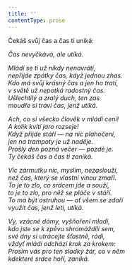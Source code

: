 ```yaml
---
title: ''
contentType: prose
---
```


<section>

Čekáš svůj čas a čas ti uniká:

_Čas nevyčkává, ale utíká._

</section>

<section>

_Mládí se ti už nikdy nenavrátí,  
nepřijde zpátky čas, když jednou zhas.  
Kdo má svůj krásný čas a jen ho tratí,  
v světě už nepotká radostný čas.  
Ušlechtilý a zralý duch, ten zas  
moudře si tráví čas, jenž utíká._

</section>

<section>

_Ach, co si všecko člověk v mládí cení!  
A kolik kvítí jaro rozseje!  
Když přijde stáří — na nic plahočení,  
jen na trampoty je už naděje.  
Prošlý den pozná večer — pozdě je.  
Ty čekáš čas a čas ti zaniká._

</section>

<section>

_Víc zármutku nic, myslím, nezaslouží,  
než čas, který se vlastní vinou zmaří.  
To je to zlo, co srdcem jde a souží,  
to je to zlo, pro něž se pláče v stáří.  
To má být ostruhou — ať všem se zdaří  
využít čas, jenž letí, utíká._

</section>

<section>

_Vy, vzácné dámy, vyšňoření mladí,  
kdo jste se k zpěvu shromáždili sem,  
své dny si utrácejte šťastně, rádi,  
vždyť mládí odchází krok za krokem:  
Prosím vás pro ten sladký žár, co v něm  
kdekteré srdce hoří, zaniká._

</section>
